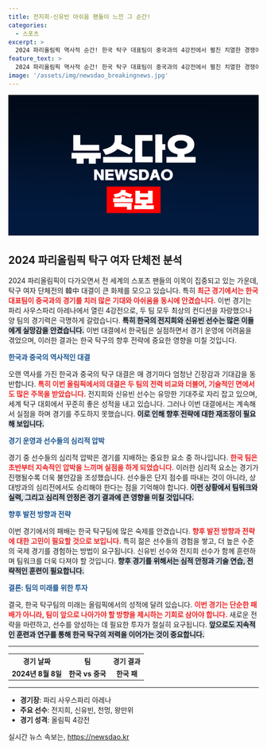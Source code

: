 ```yaml
---
title: 전지희·신유빈 아쉬움 팬들이 느낀 그 순간!
categories:
  - 스포츠
excerpt: >
  2024 파리올림픽 역사적 순간! 한국 탁구 대표팀이 중국과의 4강전에서 펼친 치열한 경쟁이 팬들의 가슴을 뛰게 했다. 과연 이들의 운명은?
feature_text: >
  2024 파리올림픽 역사적 순간! 한국 탁구 대표팀이 중국과의 4강전에서 펼친 치열한 경쟁이 팬들의 가슴을 뛰게 했다. 과연 이들의 운명은?
image: '/assets/img/newsdao_breakingnews.jpg'
---
```


<p><img src="/assets/img/newsdao_breakingnews.jpg" alt="bookingtag 속보" /></p>

<h2 data-ke-size="size26">2024 파리올림픽 탁구 여자 단체전 분석</h2>

<p data-ke-size="size16">2024 파리올림픽이 다가오면서 전 세계의 스포츠 팬들의 이목이 집중되고 있는 가운데, 탁구 여자 단체전의 韓中 대결이 큰 화제를 모으고 있습니다. 특히 <b><span style="color: #ee2323;">최근 경기에서는 한국 대표팀이 중국과의 경기를 치러 많은 기대와 아쉬움을 동시에 안겼습니다.</span></b> 이번 경기는 파리 사우스파리 아레나에서 열린 4강전으로, 두 팀 모두 최상의 컨디션을 자랑했으나 양 팀의 경기력은 극명하게 갈렸습니다. <b><span style="background-color: #21538527;">특히 한국의 전지희와 신유빈 선수는 많은 이들에게 실망감을 안겼습니다.</span></b> 이번 대결에서 한국팀은 실점하면서 경기 운영에 어려움을 겪었으며, 이러한 결과는 한국 탁구의 향후 전략에 중요한 영향을 미칠 것입니다.</p>

<p data-ke-size="size16"></p>

<p><b><span style="color: #1a5490;">한국과 중국의 역사적인 대결</span></b></p>

<p data-ke-size="size16">오랜 역사를 가진 한국과 중국의 탁구 대결은 매 경기마다 엄청난 긴장감과 기대감을 동반합니다. <b><span style="color: #ee2323;">특히 이번 올림픽에서의 대결은 두 팀의 전력 비교와 더불어, 기술적인 면에서도 많은 주목을 받았습니다.</span></b> 전지희와 신유빈 선수는 유망한 기대주로 자리 잡고 있으며, 세계 탁구 대회에서 꾸준히 좋은 성적을 내고 있습니다. 그러나 이번 대결에서는 계속해서 실점을 하며 경기를 주도하지 못했습니다. <b><span style="background-color: #21538527;">이로 인해 향후 전략에 대한 재조정이 필요해 보입니다.</span></b></p>

<p><b><span style="color: #1a5490;">경기 운영과 선수들의 심리적 압박</span></b></p>

<p data-ke-size="size16">경기 중 선수들의 심리적 압박은 경기를 지배하는 중요한 요소 중 하나입니다. <b><span style="color: #ee2323;">한국 팀은 초반부터 지속적인 압박을 느끼며 실점을 하게 되었습니다.</span></b> 이러한 심리적 요소는 경기가 진행될수록 더욱 불안감을 조성했습니다. 선수들은 단지 점수를 따내는 것이 아니라, 상대방과의 심리전에서도 승리해야 한다는 점을 기억해야 합니다. <b><span style="background-color: #21538527;">이런 상황에서 팀워크와 실력, 그리고 심리적 안정은 경기 결과에 큰 영향을 미칠 것입니다.</span></b></p>

<p><b><span style="color: #1a5490;">향후 발전 방향과 전략</span></b></p>

<p data-ke-size="size16">이번 경기에서의 패배는 한국 탁구팀에 많은 숙제를 안겼습니다. <b><span style="color: #ee2323;">향후 발전 방향과 전략에 대한 고민이 필요할 것으로 보입니다.</span></b> 특히 젊은 선수들의 경험을 쌓고, 더 높은 수준의 국제 경기를 경험하는 방법이 요구됩니다. 신유빈 선수와 전지희 선수가 함께 훈련하며 팀워크를 더욱 다져야 할 것입니다. <b><span style="background-color: #21538527;">향후 경기를 위해서는 심적 안정과 기술 연습, 전략적인 훈련이 필요합니다.</span></b></p>

<p><b><span style="color: #1a5490;">결론: 팀의 미래를 위한 투자</span></b></p>

<p data-ke-size="size16">결국, 한국 탁구팀의 미래는 올림픽에서의 성적에 달려 있습니다. <b><span style="color: #ee2323;">이번 경기는 단순한 패배가 아니라, 팀이 앞으로 나아가야 할 방향을 제시하는 기회로 삼아야 합니다.</span></b> 새로운 전략을 마련하고, 선수를 양성하는 데 필요한 투자가 절실히 요구됩니다. <b><span style="background-color: #21538527;">앞으로도 지속적인 훈련과 연구를 통해 한국 탁구의 저력을 이어가는 것이 중요합니다.</span></b></p>

<hr>

<table style="width: 100%;">
    <tr>
        <th style="text-align: center;"><b>경기 날짜</b></th>
        <th style="text-align: center;"><b>팀</b></th>
        <th style="text-align: center;"><b>경기 결과</b></th>
    </tr>
    <tr>
        <td style="text-align: center; height: 17px;"><b>2024년 8월 8일</b></td>
        <td style="text-align: center; height: 17px;"><b>한국 vs 중국</b></td>
        <td style="text-align: center; height: 17px;"><b>한국 패</b></td>
    </tr>
</table>

<hr>

<ul>
    <li><b>경기장</b>: 파리 사우스파리 아레나</li>
    <li><b>주요 선수</b>: 전지희, 신유빈, 천멍, 왕만위</li>
    <li><b>경기 성격</b>: 올림픽 4강전</li>
</ul>

<p data-ke-size="size16"></p>
실시간 뉴스 속보는, <a href="https://newsdao.kr" rel="dofollow">https://newsdao.kr</a>


